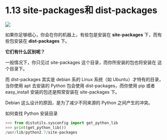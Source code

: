 # 1.13 site-packages和 dist-packages
![](http://image.iswbm.com/20200804124133.png)

如果你足够细心，你会在你的机器上，有些包是安装在 **site-packages** 下，而有些包安装在 **dist-packages** 下。

**它们有什么区别呢？**

一般情况下，你只见过 site-packages 这个目录，而你所安装的包也将安装在 这个目录下。

而 dist-packages 其实是 debian 系的 Linux 系统（如 Ubuntu）才特有的目录，当你使用 apt 去安装的 Python 包会使用 dist-packages，而你使用 pip 或者 easy_install 安装的包还是照常安装在 site-packages 下。

Debian 这么设计的原因，是为了减少不同来源的 Python 之间产生的冲突。

如何查找 Python 安装目录

```python
>>> from distutils.sysconfig import get_python_lib
>>> print(get_python_lib())
/usr/lib/python2.7/site-packages
```



